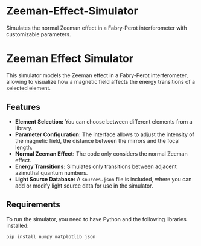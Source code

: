 # Zeeman-Effect-Simulator
Simulates the normal Zeeman effect in a Fabry-Perot interferometer with customizable parameters.

# Zeeman Effect Simulator

This simulator models the Zeeman effect in a Fabry-Perot interferometer, allowing to visualize how a magnetic field affects the energy transitions of a selected element.

## Features
- **Element Selection:** You can choose between different elements from a library.
- **Parameter Configuration:** The interface allows to adjust the intensity of the magnetic field, the distance between the mirrors and the focal length.
- **Normal Zeeman Effect:** The code only considers the normal Zeeman effect.
- **Energy Transitions:** Simulates only transitions between adjacent azimuthal quantum numbers.
- **Light Source Database:** A `sources.json` file is included, where you can add or modify light source data for use in the simulator.

## Requirements
To run the simulator, you need to have Python and the following libraries installed:
```bash
pip install numpy matplotlib json
